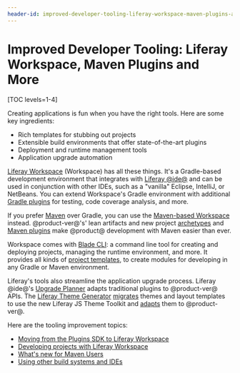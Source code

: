 ```yaml
---
header-id: improved-developer-tooling-liferay-workspace-maven-plugins-and-more
---
```


# Improved Developer Tooling: Liferay Workspace, Maven Plugins and More

[TOC levels=1-4]

Creating applications is fun when you have the right tools. Here are some key
ingredients:

- Rich templates for stubbing out projects
- Extensible build environments that offer state-of-the-art plugins
- Deployment and runtime management tools
- Application upgrade automation

[Liferay Workspace](/docs/7-1/tutorials/-/knowledge_base/t/liferay-workspace)
(Workspace) has all these things. It's a Gradle-based development
environment that integrates with
[Liferay @ide@](/docs/7-1/tutorials/-/knowledge_base/t/liferay-ide) and can be
used in conjunction with other IDEs, such as a "vanilla" Eclipse, IntelliJ, or
NetBeans. You can extend Workspace's Gradle environment with additional
[Gradle plugins](/docs/7-1/reference/-/knowledge_base/r/gradle) for testing,
code coverage analysis, and more.

If you prefer [Maven](/docs/7-1/tutorials/-/knowledge_base/t/maven) over
Gradle, you can use the
[Maven-based Workspace](/docs/7-1/tutorials/-/knowledge_base/t/maven-workspace)
instead. @product-ver@'s' lean artifacts and new project
[archetypes](/docs/7-1/tutorials/-/knowledge_base/t/generating-new-projects-using-archetypes)
and [Maven plugins](/docs/7-1/reference/-/knowledge_base/r/maven) make
@product@ development with Maven easier than ever.

Workspace comes with
[Blade CLI](/docs/7-1/tutorials/-/knowledge_base/t/blade-cli): a command line
tool for creating and deploying projects, managing the runtime environment, and
more. It provides all kinds of 
[project templates](/docs/7-1/tutorials/-/knowledge_base/t/creating-projects-with-blade-cli#project-templates),
to create modules for developing in any Gradle or Maven environment. 

Liferay's tools also streamline the application upgrade process. Liferay @ide@'s
[Upgrade Planner](/docs/7-1/tutorials/-/knowledge_base/t/liferay-upgrade-planner)
adapts traditional plugins to @product-ver@ APIs. The
[Liferay Theme Generator](/docs/7-1/tutorials/-/knowledge_base/t/creating-themes) 
[migrates](/docs/7-0/tutorials/-/knowledge_base/t/migrating-a-6-2-theme-to-liferay-7)
themes and layout templates to use the new Liferay JS Theme Toolkit and 
[adapts](/docs/7-1/tutorials/-/knowledge_base/t/upgrading-6-2-themes-intro) 
them to @product-ver@.

Here are the tooling improvement topics:

- [Moving from the Plugins SDK to Liferay Workspace](/docs/7-1/tutorials/-/knowledge_base/t/from-the-plugins-sdk-to-liferay-workspace)
- [Developing projects with Liferay Workspace](/docs/7-1/tutorials/-/knowledge_base/t/developing-modules-with-liferay-workspace)
- [What's new for Maven Users](/docs/7-1/tutorials/-/knowledge_base/t/whats-new-for-maven-users)
- [Using other build systems and IDEs](/docs/7-1/tutorials/-/knowledge_base/t/using-other-build-systems-and-ides)
